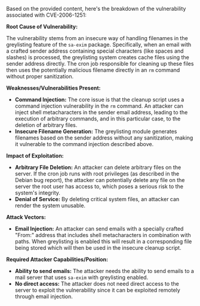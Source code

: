 Based on the provided content, here's the breakdown of the vulnerability associated with CVE-2006-1251:

**Root Cause of Vulnerability:**

The vulnerability stems from an insecure way of handling filenames in the greylisting feature of the `sa-exim` package. Specifically, when an email with a crafted sender address containing special characters (like spaces and slashes) is processed, the greylisting system creates cache files using the sender address directly. The cron job responsible for cleaning up these files then uses the potentially malicious filename directly in an `rm` command without proper sanitization.

**Weaknesses/Vulnerabilities Present:**

- **Command Injection:**  The core issue is that the cleanup script uses a command injection vulnerability in the `rm` command. An attacker can inject shell metacharacters in the sender email address, leading to the execution of arbitrary commands, and in this particular case, to the deletion of arbitrary files.
- **Insecure Filename Generation:** The greylisting module generates filenames based on the sender address without any sanitization, making it vulnerable to the command injection described above.

**Impact of Exploitation:**

- **Arbitrary File Deletion:** An attacker can delete arbitrary files on the server. If the cron job runs with root privileges (as described in the Debian bug report), the attacker can potentially delete any file on the server the root user has access to, which poses a serious risk to the system's integrity.
- **Denial of Service:** By deleting critical system files, an attacker can render the system unusable.

**Attack Vectors:**

- **Email Injection:** An attacker can send emails with a specially crafted "From:" address that includes shell metacharacters in combination with paths. When greylisting is enabled this will result in a corresponding file being stored which will then be used in the insecure cleanup script.

**Required Attacker Capabilities/Position:**

- **Ability to send emails:** The attacker needs the ability to send emails to a mail server that uses `sa-exim` with greylisting enabled.
- **No direct access:** The attacker does not need direct access to the server to exploit the vulnerability since it can be exploited remotely through email injection.